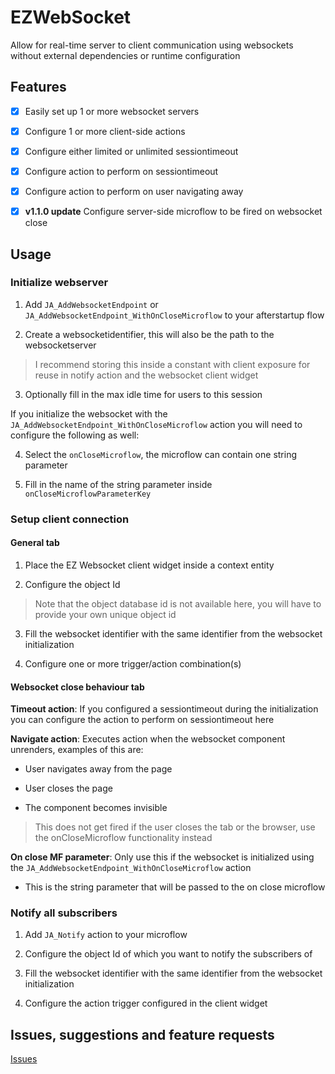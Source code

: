 # EZWebSocket

Allow for real-time server to client communication using websockets without external dependencies or runtime configuration

## Features

-   [x] Easily set up 1 or more websocket servers

-   [x] Configure 1 or more client-side actions

-   [x] Configure either limited or unlimited sessiontimeout

-   [x] Configure action to perform on sessiontimeout

-   [x] Configure action to perform on user navigating away

-   [x] **v1.1.0 update** Configure server-side microflow to be fired on websocket close

## Usage

### Initialize webserver

1. Add `JA_AddWebsocketEndpoint` or `JA_AddWebsocketEndpoint_WithOnCloseMicroflow` to your afterstartup flow

2. Create a websocketidentifier, this will also be the path to the websocketserver

> I recommend storing this inside a constant with client exposure for reuse in notify action and the websocket client
> widget

3. Optionally fill in the max idle time for users to this session

If you initialize the websocket with the `JA_AddWebsocketEndpoint_WithOnCloseMicroflow` action you will need to configure the following as well:

4. Select the `onCloseMicroflow`, the microflow can contain one string parameter

5. Fill in the name of the string parameter inside `onCloseMicroflowParameterKey`

### Setup client connection

#### General tab

1. Place the EZ Websocket client widget inside a context entity

2. Configure the object Id

> Note that the object database id is not available here, you will have to provide your own unique object id

3. Fill the websocket identifier with the same identifier from the websocket initialization

4. Configure one or more trigger/action combination(s)

#### Websocket close behaviour tab

**Timeout action**: If you configured a sessiontimeout during the initialization you can configure the action to perform
on sessiontimeout here

**Navigate action**: Executes action when the websocket component unrenders, examples of this are:

-   User navigates away from the page

-   User closes the page

-   The component becomes invisible

>   This does not get fired if the user closes the tab or the browser, use the onCloseMicroflow functionality instead

**On close MF parameter**: Only use this if the websocket is initialized using the `JA_AddWebsocketEndpoint_WithOnCloseMicroflow` action

- This is the string parameter that will be passed to the on close microflow

### Notify all subscribers

1. Add `JA_Notify` action to your microflow

2. Configure the object Id of which you want to notify the subscribers of

3. Fill the websocket identifier with the same identifier from the websocket initialization

4. Configure the action trigger configured in the client widget

## Issues, suggestions and feature requests

[Issues](https://github.com/nathan-JJRplus/EZWebsocket/issues)
